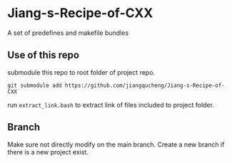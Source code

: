 # Jiang-s-Recipe-of-CXX
A set of predefines and makefile bundles

## Use of this repo
submodule this repo to root folder of project repo.

``` 
git submodule add https://github.com/jiangqucheng/Jiang-s-Recipe-of-CXX 
```

run `extract_link.bash` to extract link of files included to project folder.

## Branch
Make sure not directly modify on the main branch. Create a new branch if there is a new project exist. 

